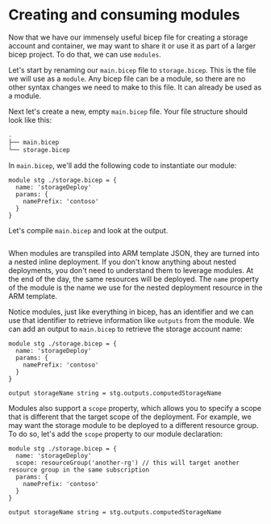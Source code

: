 # Creating and consuming modules

Now that we have our immensely useful bicep file for creating a storage account and container, we may want to share it or use it as part of a larger bicep project. To do that, we can use `modules`.

Let's start by renaming our `main.bicep` file to `storage.bicep`. This is the file we will use as a `module`. Any bicep file can be a module, so there are no other syntax changes we need to make to this file. It can already be used as a module.

Next let's create a new, empty `main.bicep` file. Your file structure should look like this:

```bash
.
├── main.bicep
└── storage.bicep
```

In `main.bicep`, we'll add the following code to instantiate our module:

```
module stg ./storage.bicep = {
  name: 'storageDeploy'
  params: {
    namePrefix: 'contoso'
  }
}
```

Let's compile `main.bicep` and look at the output.

```json

```

When modules are transpiled into ARM template JSON, they are turned into a nested inline deployment. If you don't know anything about nested deployments, you don't need to understand them to leverage modules. At the end of the day, the same resources will be deployed. The `name` property of the module is the name we use for the nested deployment resource in the ARM template.

Notice modules, just like everything in bicep, has an identifier and we can use that identifier to retrieve information like `outputs` from the module. We can add an output to `main.bicep` to retrieve the storage account name:

```
module stg ./storage.bicep = {
  name: 'storageDeploy'
  params: {
    namePrefix: 'contoso'
  }
}

output storageName string = stg.outputs.computedStorageName
```

Modules also support a `scope` property, which allows you to specify a scope that is different that the target scope of the deployment. For example, we may want the storage module to be deployed to a different resource group. To do so, let's add the `scope` property to our module declaration:

```
module stg ./storage.bicep = {
  name: 'storageDeploy'
  scope: resourceGroup('another-rg') // this will target another resource group in the same subscription
  params: {
    namePrefix: 'contoso'
  }
}

output storageName string = stg.outputs.computedStorageName
```
